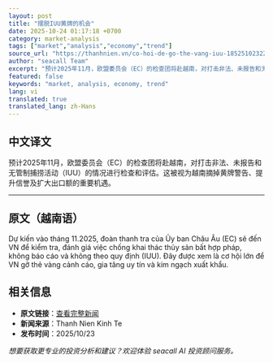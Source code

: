 ```yaml
---
layout: post
title: "摆脱IUU黄牌的机会"
date: 2025-10-24 01:17:18 +0700
category: market-analysis
tags: ["market","analysis","economy","trend"]
source_url: "https://thanhnien.vn/co-hoi-de-go-the-vang-iuu-185251023222220391.htm"
author: "seacall Team"
excerpt: "预计2025年11月，欧盟委员会（EC）的检查团将赴越南，对打击非法、未报告和无管制捕捞活动（IUU）的情况进行检查和评估。这被视为越南摘掉黄牌警告、提升信誉及扩大出口额的重要机遇。..."
featured: false
keywords: "market, analysis, economy, trend"
lang: vi
translated: true
translated_lang: zh-Hans
---
```


## 中文译文

预计2025年11月，欧盟委员会（EC）的检查团将赴越南，对打击非法、未报告和无管制捕捞活动（IUU）的情况进行检查和评估。这被视为越南摘掉黄牌警告、提升信誉及扩大出口额的重要机遇。

---

## 原文（越南语）

Dự kiến v&agrave;o th&aacute;ng 11.2025, đo&agrave;n thanh tra của Ủy ban Ch&acirc;u &Acirc;u (EC) sẽ đến VN để kiểm tra, đ&aacute;nh gi&aacute; việc chống khai th&aacute;c thủy sản bất hợp ph&aacute;p, kh&ocirc;ng b&aacute;o c&aacute;o v&agrave; kh&ocirc;ng theo quy định (IUU). Đ&acirc;y được xem l&agrave; cơ hội lớn để VN gỡ thẻ v&agrave;ng cảnh c&aacute;o, gia tăng uy t&iacute;n v&agrave; kim ngạch xuất khẩu.

## 相关信息

- **原文链接**：[查看完整新闻](https://thanhnien.vn/co-hoi-de-go-the-vang-iuu-185251023222220391.htm)
- **新闻来源**：Thanh Nien Kinh Te
- **发布时间**：2025/10/23

*想要获取更专业的投资分析和建议？欢迎体验 seacall AI 投资顾问服务。*